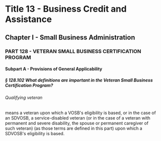 
# Title 13 - Business Credit and Assistance
## Chapter I - Small Business Administration
### PART 128 - VETERAN SMALL BUSINESS CERTIFICATION PROGRAM
#### Subpart A - Provisions of General Applicability
##### § 128.102 What definitions are important in the Veteran Small Business Certification Program?
###### Qualifying veteran

means a veteran upon which a VOSB's eligibility is based, or in the case of an SDVOSB, a service-disabled veteran (or in the case of a veteran with permanent and severe disability, the spouse or permanent caregiver of such veteran) (as those terms are defined in this part) upon which a SDVOSB's eligibility is based.
